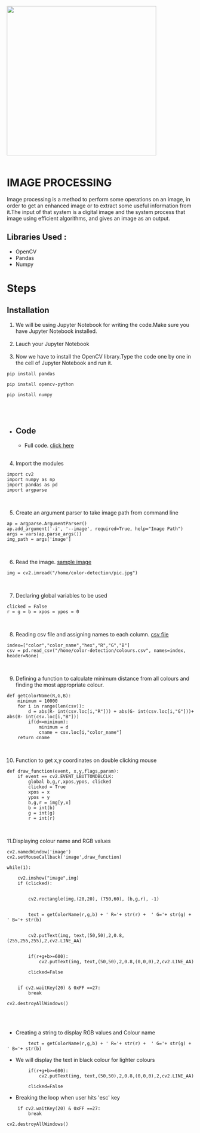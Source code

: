 <img src="https://github.com/Godson-Thomas/Colour_Detection-Python/blob/master/Files/detected.gif" width="400"  /> <br><br>
# IMAGE PROCESSING
Image processing is a method to perform some operations on an image, in order to get an enhanced image or to extract some useful information from it.The input of that system is a digital image and the system process that image using efficient algorithms, and gives an image as an output.


## Libraries Used :
- OpenCV
- Pandas
- Numpy
# Steps
## Installation


1. We will be using Jupyter Notebook for writing the code.Make sure you have Jupyter Notebook installed.<br><br>
2. Lauch your Jupyter Notebook<br><br>
3. Now we have to install the OpenCV library.Type the code one by one in the cell of Jupyter Notebook and run it.
```
pip install pandas
```
```
pip install opencv-python
```
```
pip install numpy
```
<br><br>
* ## Code 
  - Full code.   [click here]()<br><br>
4. Import the modules
```
import cv2
import numpy as np
import pandas as pd
import argparse
```
<br>

5. Create an argument parser to take image path from command line
```
ap = argparse.ArgumentParser()
ap.add_argument('-i', '--image', required=True, help="Image Path")
args = vars(ap.parse_args())
img_path = args['image']
```
<br>

6. Read the image.   [sample image](https://raw.githubusercontent.com/Godson-Thomas/Colour_Detection-Python/master/Files/pic.jpg)
```
img = cv2.imread("/home/color-detection/pic.jpg")
```
<br>

7. Declaring global variables to be used
```
clicked = False
r = g = b = xpos = ypos = 0
```
<br>

8. Reading csv file and assigning names to each column.  [csv file](https://raw.githubusercontent.com/Godson-Thomas/Colour_Detection-Python/master/Files/colours.csv)
```
index=["color","color_name","hex","R","G","B"]
csv = pd.read_csv("/home/color-detection/colours.csv", names=index, header=None)
```
<br>

9. Defining a function to calculate minimum distance from all colours and finding the most appropriate colour.
```
def getColorName(R,G,B):
    minimum = 10000
    for i in range(len(csv)):
        d = abs(R- int(csv.loc[i,"R"])) + abs(G- int(csv.loc[i,"G"]))+ abs(B- int(csv.loc[i,"B"]))
        if(d<=minimum):
            minimum = d
            cname = csv.loc[i,"color_name"]
    return cname
```
<br>

10. Function to get x,y coordinates on double clicking mouse
```
def draw_function(event, x,y,flags,param):
    if event == cv2.EVENT_LBUTTONDBLCLK:
        global b,g,r,xpos,ypos, clicked
        clicked = True
        xpos = x
        ypos = y
        b,g,r = img[y,x]
        b = int(b)
        g = int(g)
        r = int(r)
```
<br>

11.Displaying colour name and RGB values
```
cv2.namedWindow('image')
cv2.setMouseCallback('image',draw_function)

while(1):

    cv2.imshow("image",img)
    if (clicked):
   
        
        cv2.rectangle(img,(20,20), (750,60), (b,g,r), -1)

       
        text = getColorName(r,g,b) + ' R='+ str(r) +  ' G='+ str(g) +  ' B='+ str(b)
        
       
        cv2.putText(img, text,(50,50),2,0.8,(255,255,255),2,cv2.LINE_AA)

       
        if(r+g+b>=600):
            cv2.putText(img, text,(50,50),2,0.8,(0,0,0),2,cv2.LINE_AA)
            
        clicked=False

    
    if cv2.waitKey(20) & 0xFF ==27:
        break
    
cv2.destroyAllWindows()
```
<br><br>

- Creating a string to display RGB values and Colour name
```
        text = getColorName(r,g,b) + ' R='+ str(r) +  ' G='+ str(g) +  ' B='+ str(b)
```

- We will display the text in black colour for lighter colours
```
        if(r+g+b>=600):
            cv2.putText(img, text,(50,50),2,0.8,(0,0,0),2,cv2.LINE_AA)
            
        clicked=False
```
- Breaking the loop when user hits 'esc' key
```    
    if cv2.waitKey(20) & 0xFF ==27:
        break
    
cv2.destroyAllWindows()
```